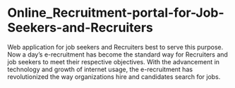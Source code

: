 # Online_Recruitment-portal-for-Job-Seekers-and-Recruiters
Web application for job seekers and Recruiters best to serve this purpose. Now a day’s e-recruitment has become the standard way for 
Recruiters and job seekers to meet their respective objectives. With the advancement in technology and growth of internet usage, 
the e-recruitment has revolutionized the way organizations hire and candidates search for jobs.

